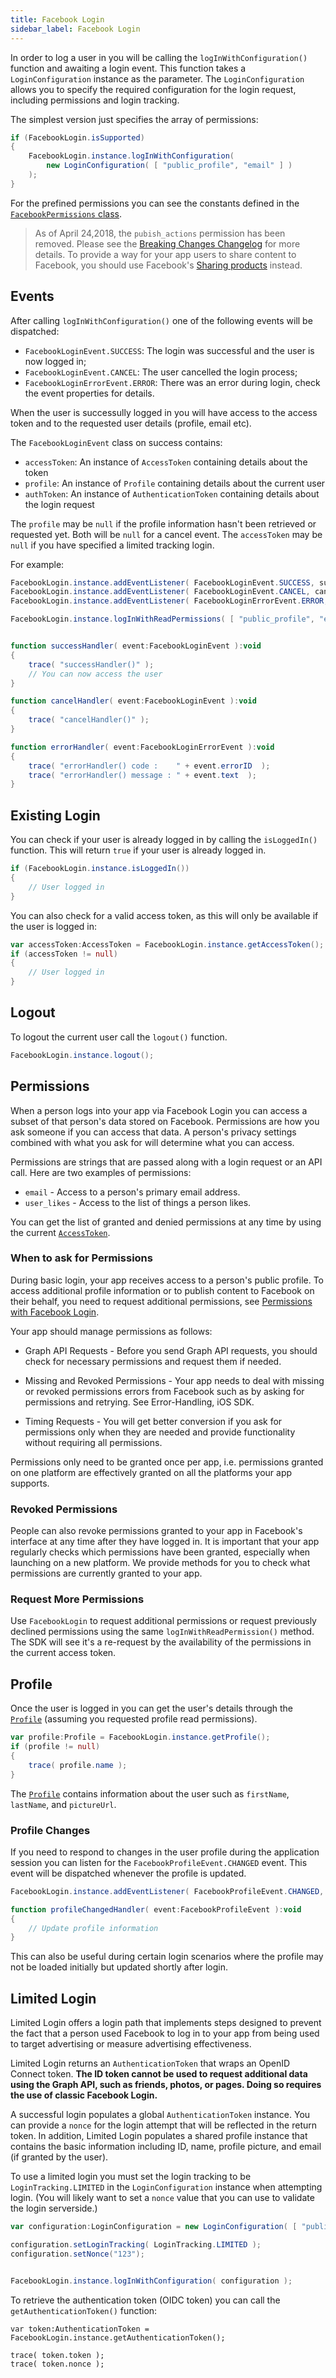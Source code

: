 ```yaml
---
title: Facebook Login
sidebar_label: Facebook Login
---
```


In order to log a user in you will be calling the `logInWithConfiguration()` function and awaiting a login event. This function takes a `LoginConfiguration` instance as the parameter. The `LoginConfiguration` allows you to specify the required configuration for the login request, including permissions and login tracking.

The simplest version just specifies the array of permissions:

```actionscript
if (FacebookLogin.isSupported)
{
	FacebookLogin.instance.logInWithConfiguration( 
		new LoginConfiguration( [ "public_profile", "email" ] )
	);
}
```

For the prefined permissions you can see the constants defined in the [`FacebookPermissions` class](https://docs.airnativeextensions.com/asdocs/facebookapi/com/distriqt/extension/facebook/login/FacebookPermissions.html).

>
> As of April 24,2018, the `pubish_actions` permission has been removed. Please see the [Breaking Changes Changelog](https://developers.facebook.com/docs/graph-api/changelog/breaking-changes#login-4-24) for more details. To provide a way for your app users to share content to Facebook, you should use Facebook's [Sharing products](../share/overview.md) instead.
>


## Events

After calling `logInWithConfiguration()` one of the following events will be dispatched:

- `FacebookLoginEvent.SUCCESS`: The login was successful and the user is now logged in; 
- `FacebookLoginEvent.CANCEL`: The user cancelled the login process;
- `FacebookLoginErrorEvent.ERROR`: There was an error during login, check the event properties for details.

When the user is successully logged in you will have access to the access token and to the requested user details (profile, email etc).

The `FacebookLoginEvent` class on success contains:

- `accessToken`: An instance of `AccessToken` containing details about the token
- `profile`: An instance of `Profile` containing details about the current user
- `authToken`: An instance of `AuthenticationToken` containing details about the login request

The `profile` may be `null` if the profile information hasn't been retrieved or requested yet. Both will be `null` for a cancel event. The `accessToken` may be `null` if you have specified a limited tracking login.

For example:

```actionscript
FacebookLogin.instance.addEventListener( FacebookLoginEvent.SUCCESS, successHandler );
FacebookLogin.instance.addEventListener( FacebookLoginEvent.CANCEL, cancelHandler );
FacebookLogin.instance.addEventListener( FacebookLoginErrorEvent.ERROR, errorHandler );

FacebookLogin.instance.logInWithReadPermissions( [ "public_profile", "email" ] );


function successHandler( event:FacebookLoginEvent ):void
{
	trace( "successHandler()" );
	// You can now access the user
}

function cancelHandler( event:FacebookLoginEvent ):void
{
	trace( "cancelHandler()" );
}

function errorHandler( event:FacebookLoginErrorEvent ):void
{
	trace( "errorHandler() code :    " + event.errorID  );
	trace( "errorHandler() message : " + event.text  );
}
```


## Existing Login

You can check if your user is already logged in by calling the `isLoggedIn()` function. This will return `true` if your user is already logged in.

```actionscript
if (FacebookLogin.instance.isLoggedIn())
{
	// User logged in
}
```

You can also check for a valid access token, as this will only be available if the user is logged in:

```actionscript
var accessToken:AccessToken = FacebookLogin.instance.getAccessToken();
if (accessToken != null)
{
	// User logged in
}
```



## Logout

To logout the current user call the `logout()` function.

```actionscript
FacebookLogin.instance.logout();
```



## Permissions

When a person logs into your app via Facebook Login you can access a subset of that person's data stored on Facebook. Permissions are how you ask someone if you can access that data. A person's privacy settings combined with what you ask for will determine what you can access.

Permissions are strings that are passed along with a login request or an API call. Here are two examples of permissions:

- `email` - Access to a person's primary email address.
- `user_likes` - Access to the list of things a person likes.

You can get the list of granted and denied permissions at any time by using the current [`AccessToken`](access-token.md).


### When to ask for Permissions

During basic login, your app receives access to a person's public profile. To access additional profile information or to publish content to Facebook on their behalf, you need to request additional permissions, see [Permissions with Facebook Login](https://developers.facebook.com/docs/facebook-login/permissions/).

Your app should manage permissions as follows:

- Graph API Requests - Before you send Graph API requests, you should check for necessary permissions and request them if needed.

- Missing and Revoked Permissions - Your app needs to deal with missing or revoked permissions errors from Facebook such as by asking for permissions and retrying. See Error-Handling, iOS SDK.

- Timing Requests - You will get better conversion if you ask for permissions only when they are needed and provide functionality without requiring all permissions.

Permissions only need to be granted once per app, i.e. permissions granted on one platform are effectively granted on all the platforms your app supports.


### Revoked Permissions

People can also revoke permissions granted to your app in Facebook's interface at any time after they have logged in. It is important that your app regularly checks which permissions have been granted, especially when launching on a new platform. We provide methods for you to check what permissions are currently 
granted to your app.


### Request More Permissions

Use `FacebookLogin` to request additional permissions or request previously declined permissions using the same `logInWithReadPermission()` method. The SDK will see it's a re-request by the availability of the permissions in the current access token.




## Profile

Once the user is logged in you can get the user's details through the [`Profile`](http://docs.airnativeextensions.com/asdocs/facebookapi/com/distriqt/extension/facebook/login/Profile.html) (assuming you requested profile read permissions). 

```actionscript
var profile:Profile = FacebookLogin.instance.getProfile();
if (profile != null)
{
	trace( profile.name );
}
```

The [`Profile`](http://docs.airnativeextensions.com/asdocs/facebookapi/com/distriqt/extension/facebook/login/Profile.html) contains information about the user such as `firstName`, `lastName`, and `pictureUrl`.


### Profile Changes 

If you need to respond to changes in the user profile during the application session you can listen for the `FacebookProfileEvent.CHANGED` event. This event will be dispatched whenever the profile is updated.

```actionscript
FacebookLogin.instance.addEventListener( FacebookProfileEvent.CHANGED, profileChangedHandler );

function profileChangedHandler( event:FacebookProfileEvent ):void
{
	// Update profile information
}
```

This can also be useful during certain login scenarios where the profile may not be loaded initially but updated shortly after login. 


## Limited Login

Limited Login offers a login path that implements steps designed to prevent the fact that a person used Facebook to log in to your app from being used to target advertising or measure advertising effectiveness.

Limited Login returns an `AuthenticationToken` that wraps an OpenID Connect token. **The ID token cannot be used to request additional data using the Graph API, such as friends, photos, or pages. Doing so requires the use of classic Facebook Login.**

A successful login populates a global `AuthenticationToken` instance. You can provide a `nonce` for the login attempt that will be reflected in the return token. In addition, Limited Login populates a shared profile instance that contains the basic information including ID, name, profile picture, and email (if granted by the user).

To use a limited login you must set the login tracking to be `LoginTracking.LIMITED` in the `LoginConfiguration` instance when attempting login. (You will likely want to set a `nonce` value that you can use to validate the login serverside.)


```actionscript
var configuration:LoginConfiguration = new LoginConfiguration( [ "public_profile", "email" ] );

configuration.setLoginTracking( LoginTracking.LIMITED );
configuration.setNonce("123");


FacebookLogin.instance.logInWithConfiguration( configuration );
```

To retrieve the authentication token (OIDC token) you can call the `getAuthenticationToken()` function:


```as3
var token:AuthenticationToken = FacebookLogin.instance.getAuthenticationToken();

trace( token.token );
trace( token.nonce );
```



